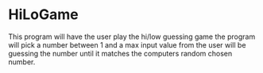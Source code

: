 # HiLoGame
This program will have the user play the hi/low guessing game the program will pick a number between 1 and a max input value from the user will be guessing the number until it matches the computers random chosen number.
